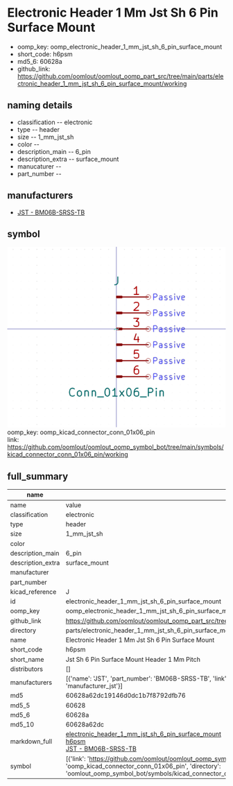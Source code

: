 # Electronic Header 1 Mm Jst Sh 6 Pin Surface Mount

  
* oomp_key: oomp_electronic_header_1_mm_jst_sh_6_pin_surface_mount 
* short_code: h6psm
* md5_6: 60628a  
* github_link: https://github.com/oomlout/oomlout_oomp_part_src/tree/main/parts/electronic_header_1_mm_jst_sh_6_pin_surface_mount/working  
## naming details
* classification -- electronic
* type -- header
* size -- 1_mm_jst_sh
* color -- 
* description_main -- 6_pin
* description_extra -- surface_mount
* manucaturer -- 
* part_number -- 


## manufacturers
* [JST - BM06B-SRSS-TB](https://www.jst-mfg.com/product/index.php?series=231)  

## symbol

![](symbol/0/working/working_600.png)  
oomp_key: oomp_kicad_connector_conn_01x06_pin  
link: https://github.com/oomlout/oomlout_oomp_symbol_bot/tree/main/symbols/kicad_connector_conn_01x06_pin/working  


## full_summary
| name | value | 
| --- | --- | 
| name | value | 
| classification | electronic | 
| type | header | 
| size | 1_mm_jst_sh | 
| color |  | 
| description_main | 6_pin | 
| description_extra | surface_mount | 
| manufacturer |  | 
| part_number |  | 
| kicad_reference | J | 
| id | electronic_header_1_mm_jst_sh_6_pin_surface_mount | 
| oomp_key | oomp_electronic_header_1_mm_jst_sh_6_pin_surface_mount | 
| github_link | https://github.com/oomlout/oomlout_oomp_part_src/tree/main/parts/electronic_header_1_mm_jst_sh_6_pin_surface_mount/working | 
| directory | parts/electronic_header_1_mm_jst_sh_6_pin_surface_mount | 
| name | Electronic Header 1 Mm Jst Sh 6 Pin Surface Mount | 
| short_code | h6psm | 
| short_name | Jst Sh 6 Pin Surface Mount Header 1 Mm Pitch | 
| distributors | [] | 
| manufacturers | [{'name': 'JST', 'part_number': 'BM06B-SRSS-TB', 'link': 'https://www.jst-mfg.com/product/index.php?series=231', 'id': 'manufacturer_jst'}] | 
| md5 | 60628a62dc19146d0dc1b7f8792dfb76 | 
| md5_5 | 60628 | 
| md5_6 | 60628a | 
| md5_10 | 60628a62dc | 
| markdown_full | [electronic_header_1_mm_jst_sh_6_pin_surface_mount](https://github.com/oomlout/oomlout_oomp_part_src/tree/main/parts/electronic_header_1_mm_jst_sh_6_pin_surface_mount/working)<br>[h6psm](https://github.com/oomlout/oomlout_oomp_part_src/tree/main/parts/electronic_header_1_mm_jst_sh_6_pin_surface_mount/working)<br>[JST - BM06B-SRSS-TB<br>](https://www.jst-mfg.com/product/index.php?series=231) | 
| symbol | [{'link': 'https://github.com/oomlout/oomlout_oomp_symbol_bot/tree/main/symbols/kicad_connector_conn_01x06_pin', 'oomp_key': 'oomp_kicad_connector_conn_01x06_pin', 'directory': 'oomlout_oomp_symbol_bot/symbols/kicad_connector_conn_01x06_pin//working/working.kicad_sym'}] | 
